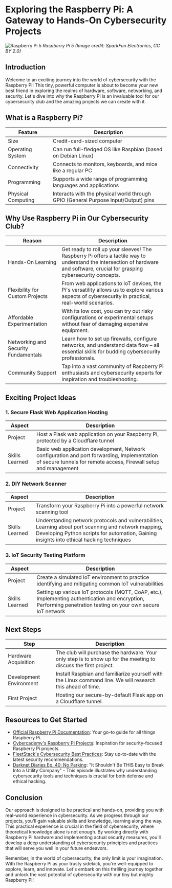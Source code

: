 # Exploring the Raspberry Pi: A Gateway to Hands-On Cybersecurity Projects

![Raspberry Pi 5](https://upload.wikimedia.org/wikipedia/commons/thumb/7/7d/23551-raspberry-pi-5.jpg/512px-23551-raspberry-pi-5.jpg)
*Raspberry Pi 5 (Image credit: SparkFun Electronics, CC BY 2.0)*

## Introduction

Welcome to an exciting journey into the world of cybersecurity with the Raspberry Pi! This tiny, powerful computer is about to become your new best friend in exploring the realms of hardware, software, networking, and security. Let's dive into why the Raspberry Pi is an invaluable tool for our cybersecurity club and the amazing projects we can create with it.

## What is a Raspberry Pi?

| Feature | Description |
|---------|-------------|
| Size | Credit-card-sized computer |
| Operating System | Can run full-fledged OS like Raspbian (based on Debian Linux) |
| Connectivity | Connects to monitors, keyboards, and mice like a regular PC |
| Programming | Supports a wide range of programming languages and applications |
| Physical Computing | Interacts with the physical world through GPIO (General Purpose Input/Output) pins |

## Why Use Raspberry Pi in Our Cybersecurity Club?

| Reason | Description |
|--------|-------------|
| Hands-On Learning | Get ready to roll up your sleeves! The Raspberry Pi offers a tactile way to understand the intersection of hardware and software, crucial for grasping cybersecurity concepts. |
| Flexibility for Custom Projects | From web applications to IoT devices, the Pi's versatility allows us to explore various aspects of cybersecurity in practical, real-world scenarios. |
| Affordable Experimentation | With its low cost, you can try out risky configurations or experimental setups without fear of damaging expensive equipment. |
| Networking and Security Fundamentals | Learn how to set up firewalls, configure networks, and understand data flow – all essential skills for budding cybersecurity professionals. |
| Community Support | Tap into a vast community of Raspberry Pi enthusiasts and cybersecurity experts for inspiration and troubleshooting. |

## Exciting Project Ideas

### 1. Secure Flask Web Application Hosting

| Aspect | Description |
|--------|-------------|
| Project | Host a Flask web application on your Raspberry Pi, protected by a Cloudflare tunnel |
| Skills Learned | Basic web application development, Network configuration and port forwarding, Implementation of secure tunnels for remote access, Firewall setup and management |

### 2. DIY Network Scanner

| Aspect | Description |
|--------|-------------|
| Project | Transform your Raspberry Pi into a powerful network scanning tool |
| Skills Learned | Understanding network protocols and vulnerabilities, Learning about port scanning and network mapping, Developing Python scripts for automation, Gaining insights into ethical hacking techniques |

### 3. IoT Security Testing Platform

| Aspect | Description |
|--------|-------------|
| Project | Create a simulated IoT environment to practice identifying and mitigating common IoT vulnerabilities |
| Skills Learned | Setting up various IoT protocols (MQTT, CoAP, etc.), Implementing authentication and encryption, Performing penetration testing on your own secure IoT network |

## Next Steps

| Step | Description |
|------|-------------|
| Hardware Acquisition | The club will purchase the hardware. Your only step is to show up for the meeting to discuss the first project. |
| Development Environment | Install Raspbian and familiarize yourself with the Linux command line. We will research this ahead of time. |
| First Project | Hosting our secure-by-default Flask app on a Cloudflare tunnel. |

## Resources to Get Started

* [Official Raspberry Pi Documentation](https://www.raspberrypi.com/documentation/): Your go-to guide for all things Raspberry Pi.
* [Cybercademy's Raspberry Pi Projects](https://cybercademy.org/raspberry-pi-network-scanner-project-overview/): Inspiration for security-focused Raspberry Pi projects.
* [FleetStack's Cybersecurity Best Practices](https://fleetstack.io/blog/best-practices-for-raspberry-pi-cybersecurity-in-2024): Stay up-to-date with the latest security recommendations.
* [Darknet Diaries Ep. 40: No Parking](https://darknetdiaries.com/episode/40/): "It Shouldn't Be THIS Easy to Break Into a Utility Company" - This episode illustrates why understanding cybersecurity tools and techniques is crucial for both defense and ethical hacking.

## Conclusion

Our approach is designed to be practical and hands-on, providing you with real-world experience in cybersecurity. As we progress through our projects, you'll gain valuable skills and knowledge, learning along the way. This practical experience is crucial in the field of cybersecurity, where theoretical knowledge alone is not enough. By working directly with Raspberry Pi hardware and implementing actual security measures, you'll develop a deep understanding of cybersecurity principles and practices that will serve you well in your future endeavors.

Remember, in the world of cybersecurity, the only limit is your imagination. With the Raspberry Pi as your trusty sidekick, you're well-equipped to explore, learn, and innovate. Let's embark on this thrilling journey together and unlock the vast potential of cybersecurity with our tiny but mighty Raspberry Pi!